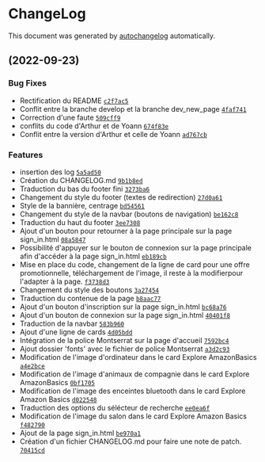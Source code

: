 # ChangeLog

This document was generated by [autochangelog](https://github.com/roshanca/autochangelog) automatically.

## [](/commits/) (2022-09-23)

### Bug Fixes
- Rectification du README [`c2f7ac5`](/undefined/c2f7ac5c00547d742c2066b65731831832889da0)
- Conflit entre la branche develop et la branche dev_new_page [`4faf741`](/undefined/4faf741bbac0c9aea67bb6d688ef1da6b2f62504)
- Correction d'une faute [`509cff9`](/undefined/509cff9712d24d9139e9abc09d65946be5c96419)
- conflits du code d'Arthur et de Yoann [`674f83e`](/undefined/674f83e5994c0e8e7429608fe4373b3c2ab2d464)
- Conflit entre la version d'Arthur et celle de Yoann [`ad767cb`](/undefined/ad767cb2b96697030471736c7581cf7d15b319c4)

### Features
- insertion des log [`5a5ad50`](/undefined/5a5ad50a033625d9965f262d6d313e82c90c91ff)
- Création du CHANGELOG.md [`9b1b8ed`](/undefined/9b1b8ed786a464191b05c7a3d16c167516105c9d)
- Traduction du bas du footer fini [`3273ba6`](/undefined/3273ba60c107b322cceee31fc364aa2fac03e46e)
- Changement du style du footer (textes de redirection) [`27d0a61`](/undefined/27d0a61cd9bf95797c418b208793da665f130eb7)
- Style de la bannière, centrage [`bd54561`](/undefined/bd545615e84976ddca3ced5f457bca3461f4c998)
- Changement du style de la navbar (boutons de navigation) [`be162c8`](/undefined/be162c8bf7bcaaae114b39dab1792845ce9bb578)
- Traduction du haut du footer [`3ee7308`](/undefined/3ee7308aaf4f75d1730859bc1b82268a81a27d30)
- Ajout d'un bouton pour retourner à la page principale sur la page sign_in.html [`08a5847`](/undefined/08a5847c1ce8dd9d9f07905090a0090af64e8370)
- Possibilité d'appuyer sur le bouton de connexion sur la page principale afin d'accéder à la page sign_in.html [`eb189cb`](/undefined/eb189cb029f91e077f36e486f7d022dfcf9fb50e)
- Mise en place du code, changement de la ligne de card pour une offre promotionnelle, téléchargement de l'image, il reste à la modifierpour l'adapter à la page. [`f3738d3`](/undefined/f3738d34cd38d04eef17717ef58001f1443d6e06)
- Changement du style des boutons [`3a27454`](/undefined/3a274545c87b215df217278880b0047d6dc3b715)
- Traduction du contenue de la page [`b8aac77`](/undefined/b8aac776c6b75e6c633e45402bd7205db7ee2b5a)
- Ajout d'un bouton d'inscription sur la page sign_in.html [`bc68a76`](/undefined/bc68a76d785d20df33be444d4773e8aae9649425)
- Ajout d'un bouton de connexion sur la page sign_in.html [`40401f8`](/undefined/40401f83d37186e82af8dd77077e2412efecda56)
- Traduction de la navbar [`583b960`](/undefined/583b96086b1c7274ec4714c14f28d76cf8c83f64)
- Ajout d'une ligne de cards [`4d05bdd`](/undefined/4d05bdd4e6d6a5133bd2b93ab9a8f9b1bfb71de2)
- Intégration de la police Montserrat sur la page d'accueil [`7592bc4`](/undefined/7592bc4edf09d267b4259aad45c0e60041bfd3cf)
- Ajout dossier 'fonts' avec le fichier de police Montserrat [`a3d2c93`](/undefined/a3d2c938e1773ab0dbf4cb6c21106295d1807326)
- Modification de l'image d'ordinateur dans le card Explore AmazonBasics [`a4e2bce`](/undefined/a4e2bcec462de70eff4085bc3fd24d5bedf23e91)
- Modification de l'image d'animaux de compagnie dans le card Explore AmazonBasics [`0bf1705`](/undefined/0bf170543d061024eb16220141e521291a590f35)
- Modification de l'image des enceintes bluetooth dans le card Explore Amazon Basics [`d022548`](/undefined/d022548b981e3dbb7746e50ac5e69ff4272b0329)
- Traduction des options du sélécteur de recherche [`ee0ea6f`](/undefined/ee0ea6f3a3d55020effbdfc710e315af85a235b8)
- Modification de l'image du salon dans le card Explore Amazon Basics [`f482790`](/undefined/f48279085709c144ca0c1f62f99d09fd16bf2bf3)
- Ajout de la page sign_in.html [`be970a1`](/undefined/be970a1d0fd30de3a4d0054672762707bb957769)
- Création d'un fichier CHANGELOG.md pour faire une note de patch. [`70415cd`](/undefined/70415cdd99b69c904491d8b0623f621c8d995dc5)